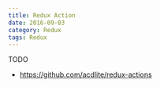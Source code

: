 ```yaml
---
title: Redux Action
date: 2016-09-03
category: Redux
tags: Redux
---
```


TODO

- https://github.com/acdlite/redux-actions
